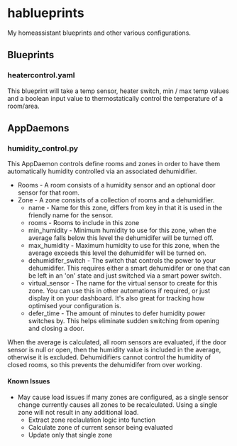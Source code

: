 # hablueprints

My homeassistant blueprints and other various configurations.

## Blueprints

### heatercontrol.yaml

This blueprint will take a temp sensor, heater switch, min / max temp values and a boolean input value to thermostatically control the temperature of a room/area.

## AppDaemons

### humidity_control.py

This AppDaemon controls define rooms and zones in order to have them automatically humidity controlled via an associated dehumidifier.

* Rooms - A room consists of a humidity sensor and an optional door sensor for that room.
* Zone - A zone consists of a collection of rooms and a dehumidifier.
    * name - Name for this zone, differs from key in that it is used in the friendly name for the sensor.
    * rooms - Rooms to include in this zone
    * min_humidity - Minimum humidity to use for this zone, when the average falls below this level the dehumidifer will be turned off.
    * max_humidity - Maximum humidity to use for this zone, when the average exceeds this level the dehumidifer will be turned on.
    * dehumidifer_switch - The switch that controls the power to your dehumidifer. This requires either a smart dehumidifer or one that can be left in an 'on' state and just switched via a smart power switch.
    * virtual_sensor - The name for the virtual sensor to create for this zone.  You can use this in other automations if required, or just display it on your dashboard. It's also great for tracking how optimised your configuration is.
    * defer_time - The amount of minutes to defer humidity power switches by. This helps eliminate sudden switching from opening and closing a door.

When the average is calculated, all room sensors are evaluated, if the door sensor is null or open, then the humidity value is included in the average, otherwise it is excluded. Dehumidifiers cannot control the humidity of closed rooms, so this prevents the dehumidifer from over working.

#### Known Issues

* May cause load issues if many zones are configured, as a single sensor change currently causes all zones to be recalculated.  Using a single zone will not result in any additional load.
  - Extract zone reclaulation logic into function
  - Calculate zone of current sensor being evaluated
  - Update only that single zone


